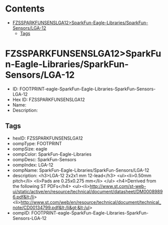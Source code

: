 



Contents
========

* [FZSSPARKFUNSENSLGA12>SparkFun-Eagle-Libraries/SparkFun-Sensors/LGA-12](#fzssparkfunsenslga12sparkfun-eagle-librariessparkfun-sensorslga-12)
	* [Tags](#tags)

# FZSSPARKFUNSENSLGA12>SparkFun-Eagle-Libraries/SparkFun-Sensors/LGA-12

- ID: FOOTPRINT-eagle-SparkFun-Eagle-Libraries-SparkFun-Sensors-LGA-12
- Hex ID: FZSSPARKFUNSENSLGA12
- Name: 
- Description: 

## Tags

- hexID: FZSSPARKFUNSENSLGA12
- oompType: FOOTPRINT
- oompSize: eagle
- oompColor: SparkFun-Eagle-Libraries
- oompDesc: SparkFun-Sensors
- oompIndex: LGA-12
- oompName: SparkFun-Eagle-Libraries/SparkFun-Sensors/LGA-12
- description: &lt;h3&gt;LGA-12 2x2x1 mm 12-lead&lt;/h3&gt;
&lt;ul&gt;&lt;li&gt;0.50mm pitch&lt;/li&gt;
&lt;li&gt;Pads are 0.25x0.275 mm&lt;/li&gt;
&lt;/ul&gt;
&lt;h4&gt;Derrived from the following ST PDFs&lt;/h4&gt;
&lt;ul&gt;&lt;li&gt;http://www.st.com/st-web-ui/static/active/en/resource/technical/document/datasheet/DM00089896.pdf&lt;/li&gt;
&lt;li&gt;http://www.st.com/web/en/resource/technical/document/technical_note/CD00134799.pdf&lt;/li&gt;&lt;/ul&gt;
- oompID: FOOTPRINT-eagle-SparkFun-Eagle-Libraries-SparkFun-Sensors-LGA-12
